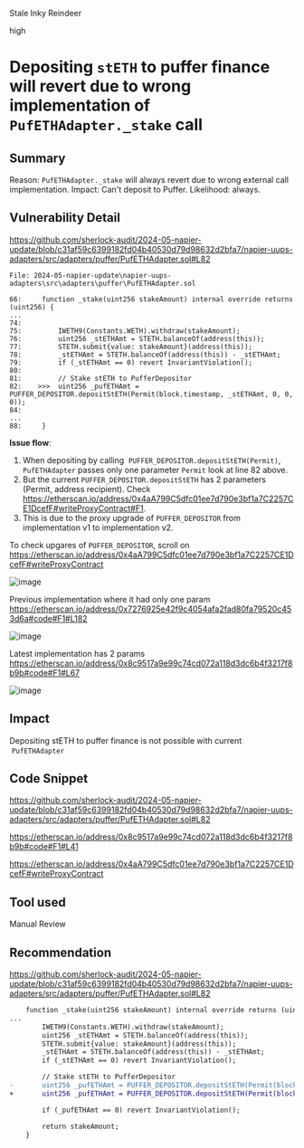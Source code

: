 Stale Inky Reindeer

high

# Depositing `stETH` to puffer finance will revert due to wrong implementation of `PufETHAdapter._stake` call

## Summary
Reason: `PufETHAdapter._stake` will always revert due to wrong external call implementation.
Impact: Can't deposit to Puffer.
Likelihood: always.


## Vulnerability Detail

https://github.com/sherlock-audit/2024-05-napier-update/blob/c31af59c6399182fd04b40530d79d98632d2bfa7/napier-uups-adapters/src/adapters/puffer/PufETHAdapter.sol#L82

```solidity
File: 2024-05-napier-update\napier-uups-adapters\src\adapters\puffer\PufETHAdapter.sol

66:     function _stake(uint256 stakeAmount) internal override returns (uint256) {
...
74: 
75:         IWETH9(Constants.WETH).withdraw(stakeAmount);
76:         uint256 _stETHAmt = STETH.balanceOf(address(this));
77:         STETH.submit{value: stakeAmount}(address(this));
78:         _stETHAmt = STETH.balanceOf(address(this)) - _stETHAmt;
79:         if (_stETHAmt == 0) revert InvariantViolation();
80: 
81:         // Stake stETH to PufferDepositor
82:    >>>  uint256 _pufETHAmt = PUFFER_DEPOSITOR.depositStETH(Permit(block.timestamp, _stETHAmt, 0, 0, 0));
84: 
...
88:     }

```

**Issue flow**:
1. When depositing by calling  `PUFFER_DEPOSITOR.depositStETH(Permit)`, `PufETHAdapter` passes only one parameter `Permit` look at line 82 above.
2. But the current `PUFFER_DEPOSITOR.depositStETH` has 2 parameters (Permit, address recipient). Check https://etherscan.io/address/0x4aA799C5dfc01ee7d790e3bf1a7C2257CE1DcefF#writeProxyContract#F1.
3. This is due to the proxy upgrade of `PUFFER_DEPOSITOR` from implementation v1 to implementation v2. 

To check upgares of `PUFFER_DEPOSITOR`, scroll on https://etherscan.io/address/0x4aA799C5dfc01ee7d790e3bf1a7C2257CE1DcefF#writeProxyContract 

![image](https://github.com/sherlock-audit/2024-05-napier-update-ironsidesec/assets/162350329/7473f701-d666-40d9-935e-bae897ddcc9e)

Previous implementation where it had only one param https://etherscan.io/address/0x7276925e42f9c4054afa2fad80fa79520c453d6a#code#F1#L182

![image](https://github.com/sherlock-audit/2024-05-napier-update-ironsidesec/assets/162350329/3cf4acc6-417e-4ddc-9214-45afef53ac65)

Latest implementation has 2 params https://etherscan.io/address/0x8c9517a9e99c74cd072a118d3dc6b4f3217f8b9b#code#F1#L67

![image](https://github.com/sherlock-audit/2024-05-napier-update-ironsidesec/assets/162350329/0ff0e234-6832-4d96-af78-3b63a3520fdf)


## Impact
Depositing stETH to puffer finance is not possible with current  `PufETHAdapter`

## Code Snippet

https://github.com/sherlock-audit/2024-05-napier-update/blob/c31af59c6399182fd04b40530d79d98632d2bfa7/napier-uups-adapters/src/adapters/puffer/PufETHAdapter.sol#L82

https://etherscan.io/address/0x8c9517a9e99c74cd072a118d3dc6b4f3217f8b9b#code#F1#L41

https://etherscan.io/address/0x4aA799C5dfc01ee7d790e3bf1a7C2257CE1DcefF#writeProxyContract

## Tool used

Manual Review

## Recommendation

https://github.com/sherlock-audit/2024-05-napier-update/blob/c31af59c6399182fd04b40530d79d98632d2bfa7/napier-uups-adapters/src/adapters/puffer/PufETHAdapter.sol#L82

```diff
    function _stake(uint256 stakeAmount) internal override returns (uint256) {
...
        IWETH9(Constants.WETH).withdraw(stakeAmount);
        uint256 _stETHAmt = STETH.balanceOf(address(this));
        STETH.submit{value: stakeAmount}(address(this));
        _stETHAmt = STETH.balanceOf(address(this)) - _stETHAmt;
        if (_stETHAmt == 0) revert InvariantViolation();

        // Stake stETH to PufferDepositor
-       uint256 _pufETHAmt = PUFFER_DEPOSITOR.depositStETH(Permit(block.timestamp, _stETHAmt, 0, 0, 0));
+       uint256 _pufETHAmt = PUFFER_DEPOSITOR.depositStETH(Permit(block.timestamp, _stETHAmt, 0, 0, 0), address(this));

        if (_pufETHAmt == 0) revert InvariantViolation();

        return stakeAmount;
    }
```